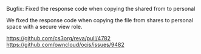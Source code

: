 Bugfix: Fixed the response code when copying the shared from to personal

We fixed the response code when copying the file from shares to personal space with a secure view role.

https://github.com/cs3org/reva/pull/4782  
https://github.com/owncloud/ocis/issues/9482
